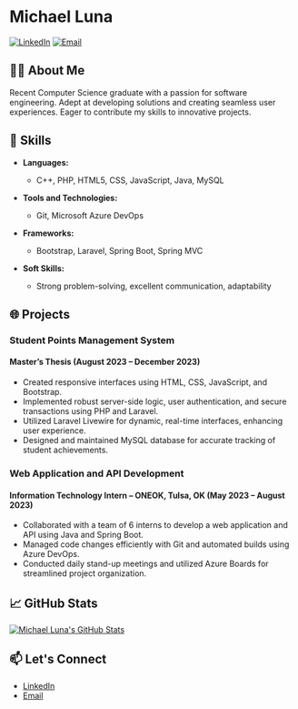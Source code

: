# Michael Luna

[![LinkedIn](https://img.shields.io/badge/LinkedIn-Connect-blue)](https://linkedin.com/in/michael-j-luna)
[![Email](https://img.shields.io/badge/Email-Contact%20Me-informational)](mailto:michaelluna244@gmail.com)

## 👨‍💻 About Me

Recent Computer Science graduate with a passion for software engineering. Adept at developing solutions and creating seamless user experiences. Eager to contribute my skills to innovative projects.

## 🚀 Skills

- **Languages:**
  - C++, PHP, HTML5, CSS, JavaScript, Java, MySQL

- **Tools and Technologies:**
  - Git, Microsoft Azure DevOps

- **Frameworks:**
  - Bootstrap, Laravel, Spring Boot, Spring MVC

- **Soft Skills:**
  - Strong problem-solving, excellent communication, adaptability

## 🌐 Projects

### Student Points Management System
#### Master’s Thesis (August 2023 – December 2023)

- Created responsive interfaces using HTML, CSS, JavaScript, and Bootstrap.
- Implemented robust server-side logic, user authentication, and secure transactions using PHP and Laravel.
- Utilized Laravel Livewire for dynamic, real-time interfaces, enhancing user experience.
- Designed and maintained MySQL database for accurate tracking of student achievements.

### Web Application and API Development
#### Information Technology Intern – ONEOK, Tulsa, OK (May 2023 – August 2023)

- Collaborated with a team of 6 interns to develop a web application and API using Java and Spring Boot.
- Managed code changes efficiently with Git and automated builds using Azure DevOps.
- Conducted daily stand-up meetings and utilized Azure Boards for streamlined project organization.

## 📈 GitHub Stats

[![Michael Luna's GitHub Stats](https://github-readme-stats.vercel.app/api?username=MrLuna12&show_icons=true&theme=dark)](https://github.com/MrLuna12)

## 📫 Let's Connect

- [LinkedIn](https://linkedin.com/in/michael-j-luna)
- [Email](mailto:michaelluna244@gmail.com)

